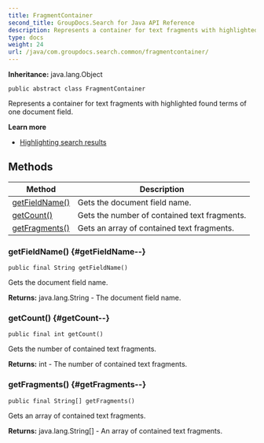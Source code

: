 ```yaml
---
title: FragmentContainer
second_title: GroupDocs.Search for Java API Reference
description: Represents a container for text fragments with highlighted found terms of one document field.
type: docs
weight: 24
url: /java/com.groupdocs.search.common/fragmentcontainer/
---
```

**Inheritance:**
java.lang.Object
```
public abstract class FragmentContainer
```

Represents a container for text fragments with highlighted found terms of one document field.

**Learn more**

 *  [Highlighting search results][]


[Highlighting search results]: https://docs.groupdocs.com/display/searchjava/Highlighting+search+results
## Methods

| Method | Description |
| --- | --- |
| [getFieldName()](#getFieldName--) | Gets the document field name. |
| [getCount()](#getCount--) | Gets the number of contained text fragments. |
| [getFragments()](#getFragments--) | Gets an array of contained text fragments. |
### getFieldName() {#getFieldName--}
```
public final String getFieldName()
```


Gets the document field name.

**Returns:**
java.lang.String - The document field name.
### getCount() {#getCount--}
```
public final int getCount()
```


Gets the number of contained text fragments.

**Returns:**
int - The number of contained text fragments.
### getFragments() {#getFragments--}
```
public final String[] getFragments()
```


Gets an array of contained text fragments.

**Returns:**
java.lang.String[] - An array of contained text fragments.
